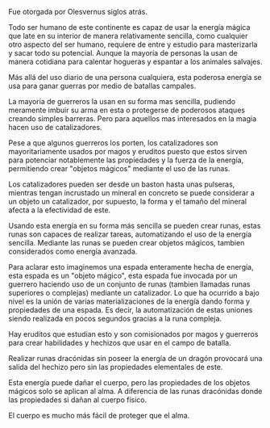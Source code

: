 
Fue otorgada por Olesvernus siglos atrás.

Todo ser humano de este continente es capaz de usar la energía mágica que late en su interior de manera relativamente sencilla, como cualquier otro aspecto del ser humano, requiere de entre y estudio para masterizarla y sacar todo su potencial. Aunque la mayoría de personas la usan de manera cotidiana para calentar hogueras y espantar a los animales salvajes.

Más allá del uso diario de una persona cualquiera, esta poderosa energía se usa para ganar guerras por medio de batallas campales.

La mayoría de guerreros la usan en su forma mas sencilla, pudiendo meramente imbuir su arma en esta o protegerse de poderosos ataques creando simples barreras. Pero para aquellos mas interesados en la magia hacen uso de catalizadores.

Pese a que algunos guerreros los porten, los catalizadores son mayoritariamente usados por magos y eruditos puesto que estos sirven para potenciar notablemente las propiedades y la fuerza de la energía, permitiendo crear "objetos mágicos" mediante el uso de las runas.

Los catalizadores pueden ser desde un baston hasta unas pulseras, mientras tengan incrustado un mineral en concreto se puede considerar a un objeto un catalizador, por supuesto, la forma y el tamaño del mineral afecta a la efectividad de este.

Usando esta energía en su forma más sencilla se pueden crear runas, estas runas son capaces de realizar tareas, automatizando el uso de la energía sencilla. Mediante las runas se pueden crear objetos mágicos, tambien considerados como energía avanzada.

Para aclarar esto imaginemos una espada enteramente hecha de energía, esta espada es un "objeto mágico", esta espada fue invocada por un guerrero haciendo uso de un conjunto de runas (tambien llamadas runas superiores o complejas) mediante un catalizador. Lo que ha ocurrido a bajo nivel es la unión de varias materializaciones de la energía dando forma y propiedades de una espada. Es decir, la automatización de estas uniones siendo realizada en pocos segundos gracias a la runa compleja.

Hay eruditos que estudian esto y son comisionados por magos y guerreros para crear habilidades y hechizos que usar en el campo de batalla. 

Realizar runas dracónidas sin poseer la energía de un dragón provocará una salida del hechizo pero sin las propiedades elementales de este.

Esta energía puede dañar el cuerpo, pero las propiedades de los objetos mágicos solo se aplican al alma. A diferencia de las runas dracónidas donde las propiedades si dañan al cuerpo físico.

El cuerpo es mucho más fácil de proteger que el alma.



